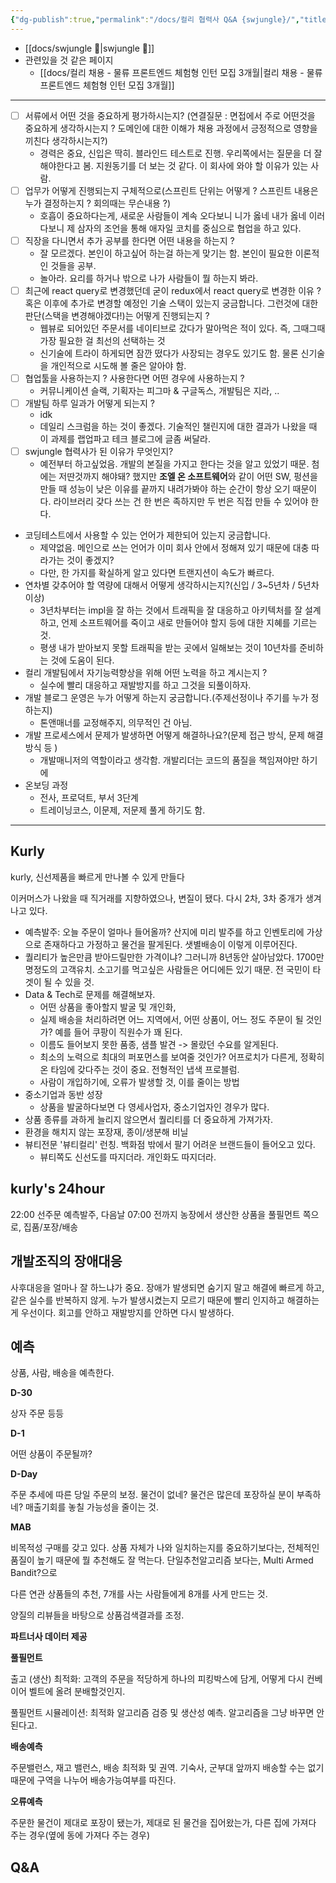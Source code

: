 ```yaml
---
{"dg-publish":true,"permalink":"/docs/컬리 협력사 Q&A {swjungle}/","title":"컬리 협력사 Q&A {swjungle}"}
---
```


- [[docs/swjungle 🤖\|swjungle 🤖]]
- 관련있을 것 같은 페이지
	- [[docs/컬리 채용 -  물류 프론트엔드 체험형 인턴 모집 3개월\|컬리 채용 -  물류 프론트엔드 체험형 인턴 모집 3개월]]
---
- [ ] 서류에서 어떤 것을 중요하게 평가하시는지? (연결질문 : 면접에서 주로 어떤것을 중요하게 생각하시는지 ? 도메인에 대한 이해가 채용 과정에서 긍정적으로 영향을 끼친다 생각하시는지?)
	- 경력은 중요, 신입은 딱히. 블라인드 테스트로 진행. 우리쪽에서는 질문을 더 잘 해야한다고 봄. 지원동기를 더 보는 것 같다. 이 회사에 와야 할 이유가 있는 사람.
- [ ] 업무가 어떻게 진행되는지 구체적으로(스프린트 단위는 어떻게 ? 스프린트 내용은 누가 결정하는지 ? 회의때는 무슨내용 ?)
	- 호흡이 중요하다는게, 새로운 사람들이 계속 오다보니 니가 옳네 내가 옳네 이러다보니 제 삼자의 조언을 통해 애자일 코치를 중심으로 협업을 하고 있다.
- [ ] 직장을 다니면서 추가 공부를 한다면 어떤 내용을 하는지 ?
	- 잘 모르겠다. 본인이 하고싶어 하는걸 하는게 맞기는 함. 본인이 필요한 이론적인 것들을 공부. 
	- 놀아라. 요리를 하거나 밖으로 나가 사람들이 뭘 하는지 봐라.
- [ ] 최근에 react query로 변경했던데 굳이 redux에서 react query로 변경한 이유 ? 혹은 이후에 추가로 변경할 예정인 기술 스택이 있는지 궁금합니다. 그런것에 대한 판단(스택을 변경해야겠다!)는 어떻게 진행되는지 ?
	- 웹뷰로 되어있던 주문서를 네이티브로 갔다가 말아먹은 적이 있다. 즉, 그때그때 가장 필요한 걸 최선의 선택하는 것
	- 신기술에 트라이 하게되면 잠깐 떴다가 사장되는 경우도 있기도 함. 물론 신기술을 개인적으로 시도해 볼 줄은 알아야 함.
- [ ] 협업툴을 사용하는지 ? 사용한다면 어떤 경우에 사용하는지 ?
	- 커뮤니케이션 슬랙, 기획자는 피그마 & 구글독스, 개발팀은 지라, ..
- [ ] 개발팀 하루 일과가 어떻게 되는지 ?
	- idk
	- 데일리 스크럼을 하는 것이 좋겠다. 기술적인 챌린지에 대한 결과가 나왔을 때 이 과제를 랩업파고 테크 블로그에 글좀 써달라.
- [ ] swjungle 협력사가 된 이유가 무엇인지?
	- 예전부터 하고싶었음. 개발의 본질을 가지고 한다는 것을 알고 있었기 때문. 첨에는 저딴것까지 해야돼? 했지만 **조엘 온 소프트웨어**와 같이 어떤 SW, 펑션을 만들 때 성능이 낮은 이유를 끝까지 내려가봐야 하는 순간이 항상 오기 때문이다. 라이브러리 갖다 쓰는 건 한 번은 족하지만 두 번은 직접 만들 수 있어야 한다.
- 코딩테스트에서 사용할 수 있는 언어가 제한되어 있는지 궁금합니다.
	- 제약없음. 메인으로 쓰는 언어가 이미 회사 안에서 정해져 있기 때문에 대충 따라가는 것이 좋겠지?
	- 다만, 한 가지를 확실하게 알고 있다면 트랜지션이 속도가 빠르다.
- 연차별 갖추어야 할 역량에 대해서 어떻게 생각하시는지?(신입 / 3~5년차 / 5년차 이상)
	- 3년차부터는 impl을 잘 하는 것에서 트래픽을 잘 대응하고 아키텍처를 잘 설계하고, 언제 소프트웨어를 죽이고 새로 만들어야 할지 등에 대한 지혜를 기르는 것.
	- 평생 내가 받아보지 못할 트래픽을 받는 곳에서 일해보는 것이 10년차를 준비하는 것에 도움이 된다.
- 컬리 개발팀에서 자기능력향상을 위해 어떤 노력을 하고 계시는지 ?
	- 실수에 빨리 대응하고 재발방지를 하고 그것을 되풀이하자.
- 개발 블로그 운영은 누가 어떻게 하는지 궁금합니다.(주제선정이나 주기를 누가 정하는지)
	- 톤앤매너를 교정해주지, 의무적인 건 아님.
- 개발 프로세스에서 문제가 발생하면 어떻게 해결하나요?(문제 접근 방식, 문제 해결 방식 등 )
	- 개발매니저의 역할이라고 생각함. 개발리더는 코드의 품질을 책임져야만 하기에
- 온보딩 과정
	- 전사, 프로덕트, 부서 3단계
	- 트레이닝코스, 이문제, 저문제 풀게 하기도 함.

___

## Kurly

kurly, 신선제품을 빠르게 만나볼 수 있게 만들다

이커머스가 나왔을 때 직거래를 지향하였으나, 변질이 됐다. 다시 2차, 3차 중개가 생겨나고 있다. 

- 예측발주: 오늘 주문이 얼마나 들어올까? 산지에 미리 발주를 하고 인벤토리에 가상으로 존재하다고 가정하고 물건을 팔게된다. 샛별배송이 이렇게 이루어진다.
- 퀄리티가 높은만큼 받아드릴만한 가격이냐? 그러니까 8년동안 살아남았다. 1700만명정도의 고객유치. 소고기를 먹고싶은 사람들은 어디에든 있기 때문. 전 국민이 타겟이 될 수 있을 것.
- Data & Tech로 문제를 해결해보자. 
	- 어떤 상품을 좋아할지 발굴 및 개인화, 
	- 실제 배송을 처리하려면 어느 지역에서, 어떤 상품이, 어느 정도 주문이 될 것인가? 예를 들어 쿠팡이 직원수가 꽤 된다.
	- 이름도 들어보지 못한 품종, 샘플 발견 -> 몰랐던 수요를 알게된다.
	- 최소의 노력으로 최대의 퍼포먼스를 보여줄 것인가? 어프로치가 다른게, 정확히 온 타임에 갖다주는 것이 중요. 전형적인 냅색 프로블럼.
	- 사람이 개입하기에, 오류가 발생할 것, 이를 줄이는 방법
- 중소기업과 동반 성장
	- 상품을 발굴하다보면 다 영세사업자, 중소기업자인 경우가 많다. 
- 상품 종류를 과하게 늘리지 않으면서 퀄리티를 더 중요하게 가져가자.
- 환경을 해치지 않는 포장재, 종이/생분해 비닐
- 뷰티전문 '뷰티컬리' 런칭. 백화점 밖에서 팔기 어려운 브랜드들이 들어오고 있다. 
	- 뷰티쪽도 신선도를 따지더라. 개인화도 따지더라. 

## kurly's 24hour

22:00 선주문 예측발주, 다음날 07:00 전까지 농장에서 생산한 상품을 풀필먼트 쪽으로, 집품/포장/배송

## 개발조직의 장애대응

사후대응을 얼마나 잘 하느냐가 중요. 장애가 발생되면 숨기지 말고 해결에 빠르게 하고, 같은 실수를 반복하지 않게. 누가 발생시켰는지 모르기 때문에 빨리 인지하고 해결하는게 우선이다. 회고를 안하고 재발방지를 안하면 다시 발생하다.

## 예측

상품, 사람, 배송을 예측한다.

**D-30**

상자 주문 등등

**D-1**

어떤 상품이 주문될까?

**D-Day**

주문 추세에 따른 당일 주문의 보정. 물건이 없네? 물건은 많은데 포장하실 분이 부족하네? 매출기회를 놓칠 가능성을 줄이는 것.

**MAB**

비목적성 구매를 갖고 있다. 상품 자체가 나와 일치하는지를 중요하기보다는, 전체적인 품질이 높기 때문에 뭘 추천해도 잘 먹는다. 단일추천알고리즘 보다는, Multi Armed Bandit?으로 

다른 연관 상품들의 추천, 7개를 사는 사람들에게 8개를 사게 만드는 것.

양질의 리뷰들을 바탕으로 상품검색결과를 조정. 

**파트너사 데이터 제공**

**풀필먼트**

출고 (생산) 최적화: 고객의 주문을 적당하게 하나의 피킹박스에 담게, 어떻게 다시 컨베이어 벨트에 올려 분배할것인지. 

풀필먼트 시뮬레이션: 최적화 알고리즘 검증 및 생산성 예측. 알고리즘을 그냥 바꾸면 안된다고. 

**배송예측**

주문밸런스, 재고 밸런스, 배송 최적화 및 권역. 기숙사, 군부대 앞까지 배송할 수는 없기 때문에 구역을 나누어 배송가능여부를 따진다.

**오류예측**

주문한 물건이 제대로 포장이 됐는가, 제대로 된 물건을 집어왔는가, 다른 집에 가져다 주는 경우(옆에 동에 가져다 주는 경우)

## Q&A
